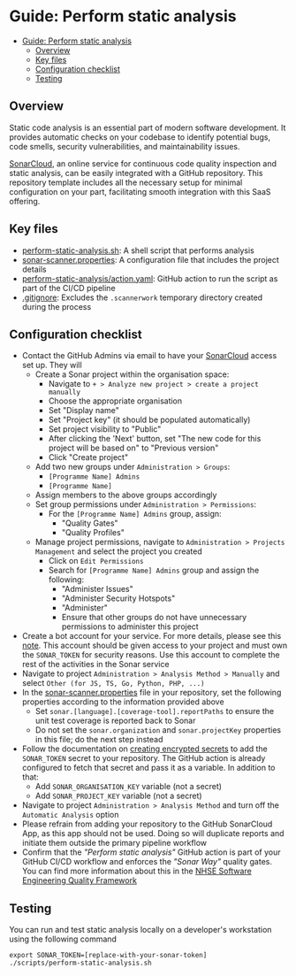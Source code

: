 # Guide: Perform static analysis

- [Guide: Perform static analysis](#guide-perform-static-analysis)
  - [Overview](#overview)
  - [Key files](#key-files)
  - [Configuration checklist](#configuration-checklist)
  - [Testing](#testing)

## Overview

Static code analysis is an essential part of modern software development. It provides automatic checks on your codebase to identify potential bugs, code smells, security vulnerabilities, and maintainability issues.

[SonarCloud](https://sonarcloud.io), an online service for continuous code quality inspection and static analysis, can be easily integrated with a GitHub repository. This repository template includes all the necessary setup for minimal configuration on your part, facilitating smooth integration with this SaaS offering.

## Key files

- [perform-static-analysis.sh](../../scripts/reports/perform-static-analysis.sh): A shell script that performs analysis
- [sonar-scanner.properties](../../scripts/config/sonar-scanner.properties): A configuration file that includes the project details
- [perform-static-analysis/action.yaml](../../.github/actions/perform-static-analysis/action.yaml): GitHub action to run the script as part of the CI/CD pipeline
- [.gitignore](../../.gitignore): Excludes the `.scannerwork` temporary directory created during the process

## Configuration checklist

- Contact the GitHub Admins via email to have your [SonarCloud](https://sonarcloud.io) access set up. They will
  - Create a Sonar project within the organisation space:
    - Navigate to `+ > Analyze new project > create a project manually`
    - Choose the appropriate organisation
    - Set "Display name"
    - Set "Project key" (it should be populated automatically)
    - Set project visibility to "Public"
    - After clicking the 'Next' button, set "The new code for this project will be based on" to "Previous version"
    - Click "Create project"
  - Add two new groups under `Administration > Groups`:
    - `[Programme Name] Admins`
    - `[Programme Name]`
  - Assign members to the above groups accordingly
  - Set group permissions under `Administration > Permissions`:
    - For the `[Programme Name] Admins` group, assign:
      - "Quality Gates"
      - "Quality Profiles"
  - Manage project permissions, navigate to `Administration > Projects Management` and select the project you created
    - Click on `Edit Permissions`
    - Search for `[Programme Name] Admins` group and assign the following:
      - "Administer Issues"
      - "Administer Security Hotspots"
      - "Administer"
      - Ensure that other groups do not have unnecessary permissions to administer this project
- Create a bot account for your service. For more details, please see this [note](../../docs/adr/ADR-003_Acceptable_use_of_GitHub_PAT_and_Apps_for_authN_and_authZ.md#recommendation-for-github-admins). This account should be given access to your project and must own the `SONAR_TOKEN` for security reasons. Use this account to complete the rest of the activities in the Sonar service
- Navigate to project `Administration > Analysis Method > Manually` and select `Other (for JS, TS, Go, Python, PHP, ...)`
- In the [sonar-scanner.properties](../../scripts/config/sonar-scanner.properties) file in your repository, set the following properties according to the information provided above
  - Set `sonar.[language].[coverage-tool].reportPaths` to ensure the unit test coverage is reported back to Sonar
  - Do not set the `sonar.organization` and `sonar.projectKey` properties in this file; do the next step instead
- Follow the documentation on [creating encrypted secrets](https://docs.github.com/en/actions/security-guides/encrypted-secrets) to add the `SONAR_TOKEN` secret to your repository. The GitHub action is already configured to fetch that secret and pass it as a variable. In addition to that:
  - Add `SONAR_ORGANISATION_KEY` variable (not a secret)
  - Add `SONAR_PROJECT_KEY` variable (not a secret)
- Navigate to project `Administration > Analysis Method` and turn off the `Automatic Analysis` option
- Please refrain from adding your repository to the GitHub SonarCloud App, as this app should not be used. Doing so will duplicate reports and initiate them outside the primary pipeline workflow
- Confirm that the _"Perform static analysis"_ GitHub action is part of your GitHub CI/CD workflow and enforces the _"Sonar Way"_ quality gates. You can find more information about this in the [NHSE Software Engineering Quality Framework](https://github.com/NHSDigital/software-engineering-quality-framework/blob/main/tools/sonarqube.md)

## Testing

You can run and test static analysis locally on a developer's workstation using the following command

```shell
export SONAR_TOKEN=[replace-with-your-sonar-token]
./scripts/perform-static-analysis.sh
```

